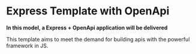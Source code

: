 # Express Template with OpenApi


**In this model, a Express + OpenApi application will be delivered**
 
 
This template aims to meet the demand for building apis with the powerful framework in JS.



